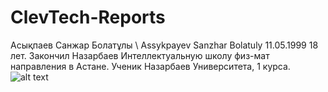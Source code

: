 # ClevTech-Reports
Асықпаев Санжар Болатұлы \ Assykpayev Sanzhar Bolatuly
11.05.1999 18 лет.
Закончил Назарбаев Интеллектуальную школу физ-мат направления в Астане. Ученик Назарбаев Университета, 1 курса.
![alt text](https://shss.nu.edu.kz/wp-content/uploads/2016/12/Nazarbayev-University-1024x382.jpg)
